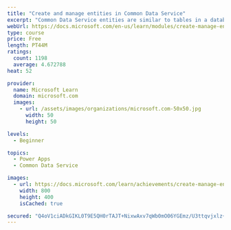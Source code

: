```yaml
---
title: "Create and manage entities in Common Data Service"
excerpt: "Common Data Service entities are similar to tables in a database. Every instance of a Common Data Service database includes a base set of entities that provide structure for data that is commonly used by business applications."
webUrl: https://docs.microsoft.com/en-us/learn/modules/create-manage-entities/
type: course
price: Free
length: PT44M
ratings:
  count: 1198
  average: 4.672788
heat: 52

provider:
  name: Microsoft Learn
  domain: microsoft.com
  images:
    - url: /assets/images/organizations/microsoft.com-50x50.jpg
      width: 50
      height: 50

levels:
  - Beginner

topics:
  - Power Apps
  - Common Data Service

images:
  - url: https://docs.microsoft.com/learn/achievements/create-manage-entities-social.png
    width: 800
    height: 400
    isCached: true

secured: "Q4oV1ciADkGIKL0T9E5QH0rTAJT+NixwAxv7qWb0mO06YGEmz/U3ttqvjxlz+VlKUAPECbb9lGo6Crnhv7DqgTV/t9bspeKgMQxLdPK8gdo08mTC4UU/IBSFopUbZKaUBRZZxA0e5eEa0BMFRjeaqH1Ta2GvT4shQ/lLYMgEjxF6zopMbnuzb+DLhUcibmPfIcASlob7PWXWOoHY1og5y5EMD8MMDXeSsqBrmc0Gvclagx7kmDCgvyWqdZYipoSNDVSOq71IiBXaA/llBJDCsdAXFljG/0sMPAfZnlnfBNadCcDQYiyl8Kpp+ZxcSxt1DioH8NyqfVZTe7RO6lVsCNB/egxQgvsayBztXAsinOZK0MZ3yXFlyDnDWLX9ZfdACNJ6yp5XGWhFVEIrbuRhPq963jvw97xjQM8TSlve2oY=;2BySntyvcFj9EbtchfYL1Q=="
---
```


